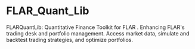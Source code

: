 # FLAR_Quant_Lib
FLARQuantLib: Quantitative Finance Toolkit for FLAR . Enhancing FLAR's trading desk and portfolio management. Access market data, simulate and backtest trading strategies, and optimize portfolios.
